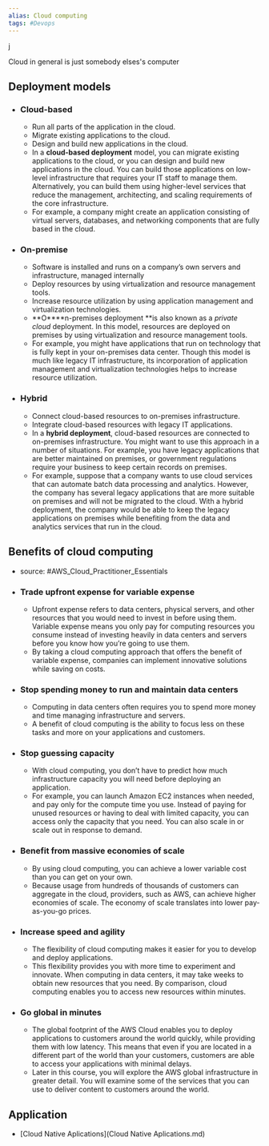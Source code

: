 ```yaml
---
alias: Cloud computing
tags: #Devops
---
```

j

Cloud in general is just somebody elses's computer

## Deployment models
- ### Cloud-based
	- Run all parts of the application in the cloud.
	- Migrate existing applications to the cloud.
	- Design and build new applications in the cloud.
	- In a **cloud-based deployment** model, you can migrate existing applications to the cloud, or you can design and build new applications in the cloud. You can build those applications on low-level infrastructure that requires your IT staff to manage them. Alternatively, you can build them using higher-level services that reduce the management, architecting, and scaling requirements of the core infrastructure.
	- For example, a company might create an application consisting of virtual servers, databases, and networking components that are fully based in the cloud.
- ### On-premise
	- Software is installed and runs on a company’s own servers and infrastructure, managed internally
	- Deploy resources by using virtualization and resource management tools.
	- Increase resource utilization by using application management and virtualization technologies.
	- **O****n-premises deployment **is also known as a *private cloud* deployment. In this model, resources are deployed on premises by using virtualization and resource management tools.
	- For example, you might have applications that run on technology that is fully kept in your on-premises data center. Though this model is much like legacy IT infrastructure, its incorporation of application management and virtualization technologies helps to increase resource utilization.
- ### Hybrid
	- Connect cloud-based resources to on-premises infrastructure.
	- Integrate cloud-based resources with legacy IT applications.
	- In a **hybrid deployment**, cloud-based resources are connected to on-premises infrastructure. You might want to use this approach in a number of situations. For example, you have legacy applications that are better maintained on premises, or government regulations require your business to keep certain records on premises.
	- For example, suppose that a company wants to use cloud services that can automate batch data processing and analytics. However, the company has several legacy applications that are more suitable on premises and will not be migrated to the cloud. With a hybrid deployment, the company would be able to keep the legacy applications on premises while benefiting from the data and analytics services that run in the cloud.
## Benefits of cloud computing
- source: #AWS_Cloud_Practitioner_Essentials
- ### Trade upfront expense for variable expense
	- Upfront expense refers to data centers, physical servers, and other resources that you would need to invest in before using them. Variable expense means you only pay for computing resources you consume instead of investing heavily in data centers and servers before you know how you’re going to use them.
	- By taking a cloud computing approach that offers the benefit of variable expense, companies can implement innovative solutions while saving on costs.
- ### Stop spending money to run and maintain data centers
	- Computing in data centers often requires you to spend more money and time managing infrastructure and servers.
	- A benefit of cloud computing is the ability to focus less on these tasks and more on your applications and customers.
- ### Stop guessing capacity
	- With cloud computing, you don’t have to predict how much infrastructure capacity you will need before deploying an application.
	- For example, you can launch Amazon EC2 instances when needed, and pay only for the compute time you use. Instead of paying for unused resources or having to deal with limited capacity, you can access only the capacity that you need. You can also scale in or scale out in response to demand.
- ### Benefit from massive economies of scale
	- By using cloud computing, you can achieve a lower variable cost than you can get on your own.
	- Because usage from hundreds of thousands of customers can aggregate in the cloud, providers, such as AWS, can achieve higher economies of scale. The economy of scale translates into lower pay-as-you-go prices.
- ### Increase speed and agility
	- The flexibility of cloud computing makes it easier for you to develop and deploy applications.
	- This flexibility provides you with more time to experiment and innovate. When computing in data centers, it may take weeks to obtain new resources that you need. By comparison, cloud computing enables you to access new resources within minutes.
- ### Go global in minutes
	- The global footprint of the AWS Cloud enables you to deploy applications to customers around the world quickly, while providing them with low latency. This means that even if you are located in a different part of the world than your customers, customers are able to access your applications with minimal delays.
	- Later in this course, you will explore the AWS global infrastructure in greater detail. You will examine some of the services that you can use to deliver content to customers around the world.
## Application
- [Cloud Native Aplications](Cloud Native Aplications.md)


